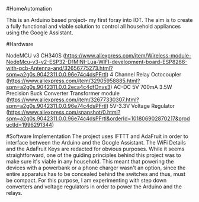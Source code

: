 #HomeAutomation

This is an Arduino based project- my first foray into IOT. The aim is to create a fully functional and viable solution to control all household appliances using the Google Assistant. 

#Hardware

NodeMCU v3 CH340S (https://www.aliexpress.com/item/Wireless-module-NodeMcu-v3-v2-ESP32-D1MINI-Lua-WIFI-development-board-ESP8266-with-pcb-Antenna-and/32656775273.html?spm=a2g0s.9042311.0.0.96e74c4dsPFrtl)
4 Channel Relay Octocoupler (https://www.aliexpress.com/item/32905958885.html?spm=a2g0s.9042311.0.0.2eca4c4dfOnvs3)
AC-DC 5V 700mA 3.5W Precision Buck Converter Transformer module (https://www.aliexpress.com/item/32677330307.html?spm=a2g0s.9042311.0.0.96e74c4dsPFrtl)
5V-3.3V Voltage Regulator (https://www.aliexpress.com/snapshot/0.html?spm=a2g0s.9042311.0.0.96e74c4dsPFrtl&orderId=101806902870217&productId=1996291344)

#Software Implementation
The project uses IFTTT and AdaFruit in order to interface between the Arduino and the Google Assistant. The WiFi Details and the AdaFruit Keys are redacted for obvious purposes.
While it seems straightforward, one of the guiding principles behind this project was to make sure it's viable in any household. This meant that powering the devices with a powerbank or a phone charger wasn't an option, since the entire apparatus has to be concealed behind the switches and thus, must be compact. For this purpose, I am experimenting with step down converters and voltage regulators in order to power the Arduino and the relays. 
